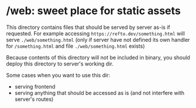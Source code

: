 # /web: sweet place for static assets

This directory contains files that should be served by server as-is if requested. For example accessing `https://refto.dev/something.html` will serve `./web/something.html` (only if server have not defined its own handler for `/something.html` and file `./web/something.html` exists)

Because contents of this directory will not be included in binary, you should deploy this directory to server's working dir.

Some cases when you want to use this dir:
   - serving frontend
   - serving anything that should be accessed as is (and not interfere with server's routes)
